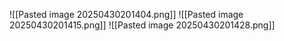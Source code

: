 ![[Pasted image 20250430201404.png]]
![[Pasted image 20250430201415.png]]
![[Pasted image 20250430201428.png]]